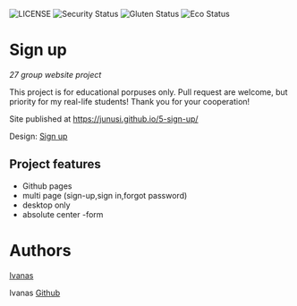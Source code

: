 ![LICENSE](https://img.shields.io/badge/license-MIT-blue.svg?style=flat-square)
![Security Status](https://img.shields.io/security-headers?label=Security&url=https%3A%2F%2Fgithub.com&style=flat-square)
![Gluten Status](https://img.shields.io/badge/Gluten-Free-green.svg)
![Eco Status](https://img.shields.io/badge/ECO-Friendly-green.svg)

# Sign up

_27 group website project_

This project is for educational porpuses only. Pull request are welcome, but priority for my real-life students! Thank you for your cooperation!

Site published at  https://junusi.github.io/5-sign-up/

Design: [Sign up](https://cdn.discordapp.com/attachments/648536139677958156/648860801997996052/day1dr.png)

## Project features

- Github pages
- multi page (sign-up,sign in,forgot password)
- desktop only
- absolute center
-form


# Authors
[Ivanas](https:github.com/junusi)

Ivanas [Github](https:github.com)
